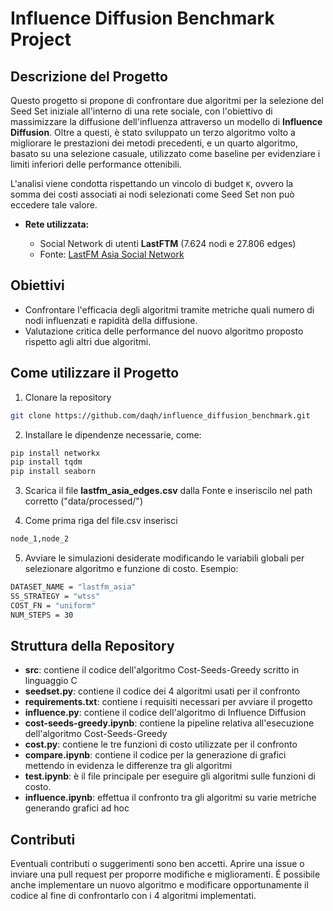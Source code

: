 # Influence Diffusion Benchmark Project

## Descrizione del Progetto

Questo progetto si propone di confrontare due algoritmi per la selezione del Seed Set iniziale all'interno di una rete sociale, con l'obiettivo di massimizzare la diffusione dell'influenza attraverso un modello di **Influence Diffusion**. Oltre a questi, è stato sviluppato un terzo algoritmo volto a migliorare le prestazioni dei metodi precedenti, e un quarto algoritmo, basato su una selezione casuale, utilizzato come baseline per evidenziare i limiti inferiori delle performance ottenibili.

L'analisi viene condotta rispettando un vincolo di budget `K`, ovvero la somma dei costi associati ai nodi selezionati come Seed Set non può eccedere tale valore.

* **Rete utilizzata:**

  * Social Network di utenti **LastFTM** (7.624 nodi e 27.806 edges)
  * Fonte: [LastFM Asia Social Network](https://snap.stanford.edu/data/feather-lastfm-social.html)

## Obiettivi

* Confrontare l'efficacia degli algoritmi tramite metriche quali numero di nodi influenzati e rapidità della diffusione.
* Valutazione critica delle performance del nuovo algoritmo proposto rispetto agli altri due algoritmi.

## Come utilizzare il Progetto

1. Clonare la repository

```bash
git clone https://github.com/daqh/influence_diffusion_benchmark.git
```

2. Installare le dipendenze necessarie, come:
 ```bash
pip install networkx
pip install tqdm
pip install seaborn
```

3. Scarica il file **lastfm_asia_edges.csv** dalla Fonte e inseriscilo nel path corretto ("data/processed/")

4. Come prima riga del file.csv inserisci
```bash
node_1,node_2
```

5. Avviare le simulazioni desiderate modificando le variabili globali per selezionare algoritmo e funzione di costo. Esempio:
```bash
DATASET_NAME = "lastfm_asia"
SS_STRATEGY = "wtss"
COST_FN = "uniform"
NUM_STEPS = 30
```

## Struttura della Repository
- **src**: contiene il codice dell'algoritmo Cost-Seeds-Greedy scritto in linguaggio C
- **seedset.py**: contiene il codice dei 4 algoritmi usati per il confronto
- **requirements.txt**: contiene i requisiti necessari per avviare il progetto
- **influence.py**: contiene il codice dell'algoritmo di Influence Diffusion
- **cost-seeds-greedy.ipynb**: contiene la pipeline relativa all'esecuzione dell'algoritmo Cost-Seeds-Greedy
- **cost.py**: contiene le tre funzioni di costo utilizzate per il confronto
- **compare.ipynb**: contiene il codice per la generazione di grafici mettendo in evidenza le differenze tra gli algoritmi
- **test.ipynb**: è il file principale per eseguire gli algoritmi sulle funzioni di costo.
- **influence.ipynb**: effettua il confronto tra gli algoritmi su varie metriche generando grafici ad hoc

## Contributi

Eventuali contributi o suggerimenti sono ben accetti. Aprire una issue o inviare una pull request per proporre modifiche e miglioramenti. É possibile anche implementare un nuovo algoritmo e modificare opportunamente il codice al fine di confrontarlo con i 4 algoritmi implementati.
